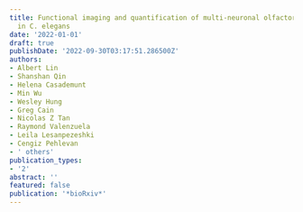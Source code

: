 ```yaml
---
title: Functional imaging and quantification of multi-neuronal olfactory responses
  in C. elegans
date: '2022-01-01'
draft: true
publishDate: '2022-09-30T03:17:51.286500Z'
authors:
- Albert Lin
- Shanshan Qin
- Helena Casademunt
- Min Wu
- Wesley Hung
- Greg Cain
- Nicolas Z Tan
- Raymond Valenzuela
- Leila Lesanpezeshki
- Cengiz Pehlevan
- ' others'
publication_types:
- '2'
abstract: ''
featured: false
publication: '*bioRxiv*'
---
```


